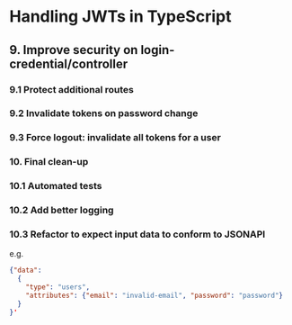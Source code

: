 # Handling JWTs in TypeScript

## 9. Improve security on login-credential/controller

### 9.1 Protect additional routes

### 9.2 Invalidate tokens on password change

### 9.3 Force logout: invalidate all tokens for a user

### 10. Final clean-up

### 10.1 Automated tests

### 10.2 Add better logging

### 10.3 Refactor to expect input data to conform to JSONAPI

e.g.

```json
{"data":
  {
    "type": "users",
    "attributes": {"email": "invalid-email", "password": "password"}
  }
}'
```
